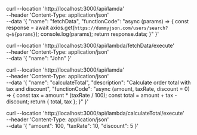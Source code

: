 <!-- Creating a lambda function -->
curl --location 'http://localhost:3000/api/lamda' \
--header 'Content-Type: application/json' \
--data '{
    "name": "fetchData",
    "functionCode": "async (params) => { const response = await axios.get(`https://dummyjson.com/users/search?q=${params}`); console.log(params); return response.data; }"
}'

<!-- executing a lambda function -->
curl --location 'http://localhost:3000/api/lambda/fetchData/execute' \
--header 'Content-Type: application/json' \
--data '{
    "name": "John"
}'

<!-- Creating a lambda function -->
curl --location 'http://localhost:3000/api/lamda' \
--header 'Content-Type: application/json' \
--data '{
    "name": "calculateTotal",
    "description": "Calculate order total with tax and discount",
    "functionCode": "async (amount, taxRate, discount = 0) => { const tax = amount * (taxRate / 100); const total = amount + tax - discount; return { total, tax }; }"
}'

<!-- executing a lambda function -->
curl --location 'http://localhost:3000/api/lambda/calculateTotal/execute' \
--header 'Content-Type: application/json' \
--data '{
    "amount": 100,
    "taxRate": 10,
    "discount": 5
}'